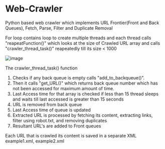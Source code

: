 # Web-Crawler
Python based web crawler which implements URL Frontier(Front and Back Queues), Fetch, Parse, Filter and Duplicate Removal 


For loop contains loop to create multiple threads and each thread calls
"reapeatFunction()" which looks at the size of Crawled URL array and calls
"crawler_thread_task()" reapeatedly till its size < 1000

![image](https://user-images.githubusercontent.com/76696632/121768274-e4caaf80-cb76-11eb-8b15-79950732032c.png)

The crawler_thread_task() function 
1. Checks if any back queue is empty calls "add_to_backqueue()".
2. Then it calls "get_URL()" which returns back queue number
   which has not been accessed for maximum amount of time.
3. Last Access time for that array is checked if less than 15
   thread sleeps and waits till last accessed is greater than 15 seconds
4. URL is removed from back queue 
5. Last Access time of queue is updated
6. Extracted URL is processed by fetching its content, extracting links,
   filter using robot.txt, and removing duplicates
7. Resultant URL's are added to Front queues


Each URL that is crawled its content is saved in a separate XML example1.xml,
example2.xml

